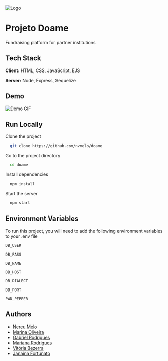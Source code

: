 
![Logo](https://raw.githubusercontent.com/nvmelo/doame/main/public/images/logo/Logomarca%20Doame%20(7).png)

# Projeto Doame

Fundraising platform for partner institutions


## Tech Stack

**Client:** HTML, CSS, JavaScript, EJS

**Server:** Node, Express, Sequelize

  
## Demo

![Demo GIF](https://raw.githubusercontent.com/nvmelo/doame/main/demo/demo.gif)

  
## Run Locally

Clone the project

```bash
  git clone https://github.com/nvmelo/doame
```

Go to the project directory

```bash
  cd doame
```

Install dependencies

```bash
  npm install
```

Start the server

```bash
  npm start
```

  
## Environment Variables

To run this project, you will need to add the following environment variables to your .env file

`DB_USER`

`DB_PASS`

`DB_NAME`

`DB_HOST`

`DB_DIALECT`

`DB_PORT`

`PWD_PEPPER`
## Authors

- [Nereu Melo](https://github.com/nvmelo)
- [Marina Oliveira](https://github.com/marinaoliv4)
- [Gabriel Rodrigues](https://github.com/gabrielderodrigues)
- [Mariana Rodrigues](https://github.com/marianaRodLima)
- [Vitória Bezerra](https://github.com/vitoriabezerra)
- [Janaína Fortunato](https://github.com/janainafortunato)

  